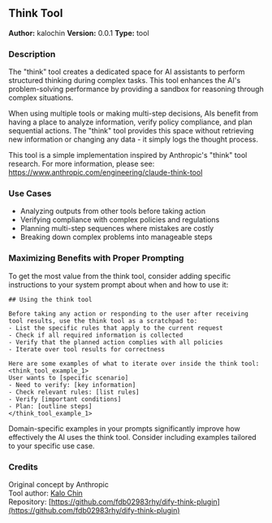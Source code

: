## Think Tool

**Author:** kalochin
**Version:** 0.0.1
**Type:** tool

### Description

The "think" tool creates a dedicated space for AI assistants to perform structured thinking during complex tasks. This tool enhances the AI's problem-solving performance by providing a sandbox for reasoning through complex situations.

When using multiple tools or making multi-step decisions, AIs benefit from having a place to analyze information, verify policy compliance, and plan sequential actions. The "think" tool provides this space without retrieving new information or changing any data - it simply logs the thought process.

This tool is a simple implementation inspired by Anthropic's "think" tool research. For more information, please see: https://www.anthropic.com/engineering/claude-think-tool

### Use Cases

- Analyzing outputs from other tools before taking action
- Verifying compliance with complex policies and regulations
- Planning multi-step sequences where mistakes are costly
- Breaking down complex problems into manageable steps

### Maximizing Benefits with Proper Prompting

To get the most value from the think tool, consider adding specific instructions to your system prompt about when and how to use it:

```
## Using the think tool

Before taking any action or responding to the user after receiving tool results, use the think tool as a scratchpad to:
- List the specific rules that apply to the current request
- Check if all required information is collected
- Verify that the planned action complies with all policies
- Iterate over tool results for correctness 

Here are some examples of what to iterate over inside the think tool:
<think_tool_example_1>
User wants to [specific scenario]
- Need to verify: [key information]
- Check relevant rules: [list rules]
- Verify [important conditions]
- Plan: [outline steps]
</think_tool_example_1>
```

Domain-specific examples in your prompts significantly improve how effectively the AI uses the think tool. Consider including examples tailored to your specific use case.

### Credits

Original concept by Anthropic  
Tool author: [Kalo Chin](https://github.com/fdb02983rhy)  
Repository: [https://github.com/fdb02983rhy/dify-think-plugin](https://github.com/fdb02983rhy/dify-think-plugin)
